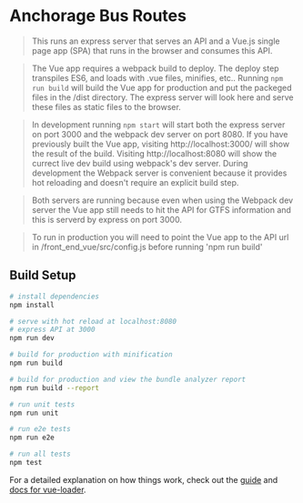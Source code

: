 # Anchorage Bus Routes

> This runs an express server that serves an API and a Vue.js single page app (SPA) that runs in the browser and consumes this API.

> The Vue app requires a webpack build to deploy. The deploy step transpiles ES6, and loads with .vue files, minifies, etc.. Running `npm run build` will build the Vue app for production and put the packeged files in the /dist directory. The express server will look here and serve these files as static files to the browser.

> In development running `npm start` will start both the express server on port 3000 and the webpack dev server on port 8080. If you have previously built the Vue app, visiting http://localhost:3000/ will show the result of the build. Visiting http://localhost:8080 will show the currect live dev build using webpack's dev server. During development the Webpack server is convenient because it provides hot reloading and doesn't require an explicit build step. 

> Both servers are running because even when using the Webpack dev server the Vue app still needs to hit the API for GTFS information and this is serverd by express on port 3000.

> To run in production you will need to point the Vue app to the API url in /front_end_vue/src/config.js before running 'npm run build'

## Build Setup

``` bash
# install dependencies
npm install

# serve with hot reload at localhost:8080
# express API at 3000
npm run dev

# build for production with minification
npm run build

# build for production and view the bundle analyzer report
npm run build --report

# run unit tests
npm run unit

# run e2e tests
npm run e2e

# run all tests
npm test
```

For a detailed explanation on how things work, check out the [guide](http://vuejs-templates.github.io/webpack/) and [docs for vue-loader](http://vuejs.github.io/vue-loader).
